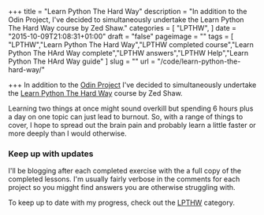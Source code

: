 +++
title = "Learn Python The Hard Way"
description = "In addition to the Odin Project, I've decided to simultaneously undertake the Learn Python The Hard Way course by Zed Shaw."
categories = [
  "LPTHW",
]
date = "2015-10-09T21:08:31+01:00"
draft = "false"
pageimage = ""
tags = [
  "LPTHW","Learn Python The Hard Way","LPTHW completed course","Learn Python The HArd Way complete","LPTHW answers","LPTHW Help","Learn Python The HArd Way guide"
]
slug = ""
url = "/code/learn-python-the-hard-way/"

+++
In addition to the [Odin Project](/categories/odin-project/) I've decided to simultaneously undertake the [Learn Python The Hard Way](http://learnpythonthehardway.org/) course by Zed Shaw.

Learning two things at once might sound overkill but spending 6 hours plus a day on one topic can just lead to burnout. So, with a range of things to cover, I hope to spread out the brain pain and probably learn a little faster or more deeply than I would otherwise. 

### Keep up with updates

I'll be blogging after each completed exercise with the a full copy of the completed lessons. I'm usually fairly verbose in the comments for each project so you migght find answers you are otherwise struggling with. 

To keep up to date with my progress, check out the [LPTHW](/categories/lpthw/) category.

